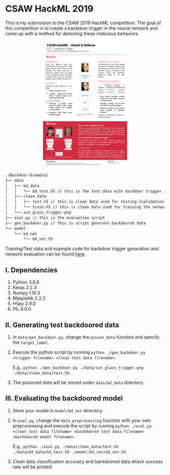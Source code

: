 # CSAW HackML 2019
This is my submission to the CSAW 2019 HackML competition. The goal of this competition is to create a backdoor trigger in the neural network and come up with a method for detecting these malicious behaviors.

<p align="center"><img src ="poster/Poster.png?raw=true" height="400" alt="Poster" /></p>

```bash
./Backdoor-Example/
├── data
│   ├── bd_data
│   │   └── bd_test.h5 // this is the test data with backdoor trigger inserted
│   ├── clean_data
│   │   ├── test.h5 // this is clean data used for testing (validation)
│   │   └── train.h5 // this is clean data used for training the network
│   └── sun_glass_trigger.png
├── eval.py // this is the evaluation script
├── gen_backdoor.py // this is script generate backdoored data
└── model
    └── bd_net
        └── bd_net.h5
```

Training/Test data and example code for backdoor trigger generation and network evaluation can be found [here](https://drive.google.com/drive/folders/1Eo_vJK35zWC8yYgGeS9_pw1qFtpn5zeJ?usp=sharing).

## I. Dependencies
   1. Python 3.6.8
   2. Keras 2.2.4
   3. Numpy 1.16.3
   4. Matplotlib 2.2.2
   5. H5py 2.9.0
   6. PIL 6.0.0
   
## II. Generating test backdoored data
   1. In `data/gen_backdoor.py`, change the `poison_data` function and specify the `target_label`.
   2. Execute the python script by running
      `python ./gen_backdoor.py <trigger filename> <clean test data filename>`.
      
      E.g., `python ./gen_backdoor.py ./data/sun_glass_trigger.png ./data/clean_data/test.h5`.
   3. The poisoned data will be stored under `data/bd_data` directory.
   
## III. Evaluating the backdoored model
   1. Store your model in `model/bd_net` directory.
   2. In `eval.py`, change the `data_preprocessing` function with your own preprocessing and execute the script by running
      `python ./eval.py <clean test data filename> <backdoored test data filename> <backdoored model filename>`.
      
      E.g., `python ./eval.py ./data/clean_data/test.h5 ./data/bd_data/bd_test.h5 ./model/bd_net/bd_net.h5`.
   3. Clean data classification accuracy and backdoored data attack success rate will be printed.
